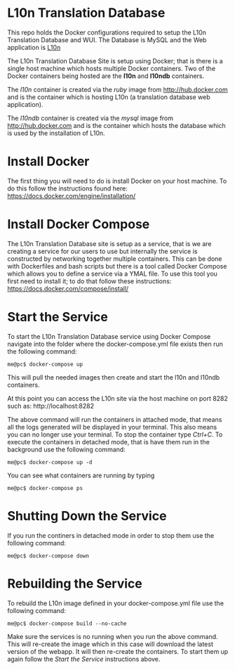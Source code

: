# L10n Translation Database

This repo holds the Docker configurations required to setup the L10n Translation Database and WUI. The Database is MySQL and the Web application is [L10n](https://github.com/bvanderlaan/website-l10n)

The L10n Translation Database Site is setup using Docker; that is there is a single host machine which hosts multiple Docker containers. Two of the Docker containers being hosted are the **l10n** and **l10ndb** containers.

The *l10n* container is created via the *ruby* image from http://hub.docker.com and is the container which is hosting L10n (a translation database web application).

The *l10ndb* container is created via the *mysql* image from http://hub.docker.com and is the container which hosts the database which is used by the installation of L10n.

# Install Docker
The first thing you will need to do is install Docker on your host machine. To do this follow the instructions found here: https://docs.docker.com/engine/installation/

# Install Docker Compose
The L10n Translation Database site is setup as a service, that is we are creating a service for our users to use but internally the service is
constructed by networking together multiple containers. This can be done with Dockerfiles and bash scripts but there is a tool called
Docker Compose which allows you to define a service via a YMAL file. To use this tool you first need to install it; to do that follow these instructions: https://docs.docker.com/compose/install/

# Start the Service
To start the L10n Translation Database service using Docker Compose navigate into the folder where the docker-compose.yml file exists then run the following command:

```
me@pc$ docker-compose up
```

This will pull the needed images then create and start the l10n and l10ndb containers.

At this point you can access the L10n site via the host machine on port 8282 such as: http://localhost:8282

The above command will run the containers in attached mode, that means all the logs generated will be displayed in your terminal.
This also means you can no longer use your terminal. To stop the container type *Ctrl+C*. To execute the containers in detached mode, that is have them run in the background use the following command:

```
me@pc$ docker-compose up -d
```

You can see what containers are running by typing

```
me@pc$ docker-compose ps
```

# Shutting Down the Service

If you run the continers in detached mode in order to stop them use the following command:

```
me@pc$ docker-compose down
```

# Rebuilding the Service

To rebuild the L10n image defined in your docker-compose.yml file use the following command:

```
me@pc$ docker-compose build --no-cache
```

Make sure the services is no running when you run the above command. This will re-create the image which in this case will download the latest version of the webapp. It will then re-create the containers. 
To start them up again follow the *Start the Service* instructions above.
